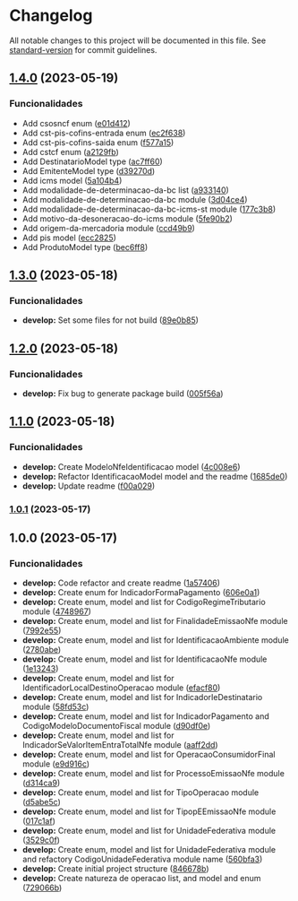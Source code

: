# Changelog

All notable changes to this project will be documented in this file. See [standard-version](https://github.com/conventional-changelog/standard-version) for commit guidelines.

## [1.4.0](https://github.com/pcfmello/invoice-params-lib/compare/v1.3.0...v1.4.0) (2023-05-19)


### Funcionalidades

* Add csosncf enum ([e01d412](https://github.com/pcfmello/invoice-params-lib/commit/e01d412d2c8d7731c73342d3104f8dc7f889d2d7))
* Add cst-pis-cofins-entrada enum ([ec2f638](https://github.com/pcfmello/invoice-params-lib/commit/ec2f6383c01e2394779f8756cd44656e4de33c62))
* Add cst-pis-cofins-saida enum ([f577a15](https://github.com/pcfmello/invoice-params-lib/commit/f577a15d8193ff3f2db8a546d1d7f619a27d7318))
* Add cstcf enum ([a2129fb](https://github.com/pcfmello/invoice-params-lib/commit/a2129fbf75d3cb85be99277daa5655cd3c4b8ac4))
* Add DestinatarioModel type ([ac7ff60](https://github.com/pcfmello/invoice-params-lib/commit/ac7ff60e2f93b2ceca25779c3c852c6d6d6136ec))
* Add EmitenteModel type ([d39270d](https://github.com/pcfmello/invoice-params-lib/commit/d39270d7351bab505e6e6d3cfb2ec77f79c0ebb8))
* Add icms model ([5a104b4](https://github.com/pcfmello/invoice-params-lib/commit/5a104b4dff1f15ae4c2f03b5da4c6dad032447d0))
* Add modalidade-de-determinacao-da-bc list ([a933140](https://github.com/pcfmello/invoice-params-lib/commit/a9331407b408504f342fa1c267c2f6edfb71086e))
* Add modalidade-de-determinacao-da-bc module ([3d04ce4](https://github.com/pcfmello/invoice-params-lib/commit/3d04ce45596216682075cb45e88a860487402206))
* Add modalidade-de-determinacao-da-bc-icms-st module ([177c3b8](https://github.com/pcfmello/invoice-params-lib/commit/177c3b836b8dcca5e961639b5e9d0a1559118000))
* Add motivo-da-desoneracao-do-icms module ([5fe90b2](https://github.com/pcfmello/invoice-params-lib/commit/5fe90b2bdaeeee309b21baa245e56183f4bf7198))
* Add origem-da-mercadoria module ([ccd49b9](https://github.com/pcfmello/invoice-params-lib/commit/ccd49b90a40acd0c2caf2bb8773e0c7903702e87))
* Add pis model ([ecc2825](https://github.com/pcfmello/invoice-params-lib/commit/ecc28251dd24572204caa1dfa8bd76ad85bf1f2b))
* Add ProdutoModel type ([bec6ff8](https://github.com/pcfmello/invoice-params-lib/commit/bec6ff8154cb9b52ca5dda24b2645d856a5aae8a))

## [1.3.0](https://github.com/pcfmello/invoice-params-lib/compare/v1.2.0...v1.3.0) (2023-05-18)


### Funcionalidades

* **develop:** Set some files for not build ([89e0b85](https://github.com/pcfmello/invoice-params-lib/commit/89e0b85eda75158e43daeaccc339a8d2736f531f))

## [1.2.0](https://github.com/pcfmello/invoice-params-lib/compare/v1.1.0...v1.2.0) (2023-05-18)


### Funcionalidades

* **develop:** Fix bug to generate package build ([005f56a](https://github.com/pcfmello/invoice-params-lib/commit/005f56afe69ca026e2f00b7c0e48a9e49d7e5d79))

## [1.1.0](https://github.com/pcfmello/invoice-params-lib/compare/v1.0.0...v1.1.0) (2023-05-18)


### Funcionalidades

* **develop:** Create ModeloNfeIdentificacao model ([4c008e6](https://github.com/pcfmello/invoice-params-lib/commit/4c008e6482886213fe7204711bd71095a2850034))
* **develop:** Refactor IdentificacaoModel model and the readme ([1685de0](https://github.com/pcfmello/invoice-params-lib/commit/1685de02b592fa5294d73bab77971ee054bd443a))
* **develop:** Update readme ([f00a029](https://github.com/pcfmello/invoice-params-lib/commit/f00a029fdfce72a7212d9bdb150f5f175251559f))

### [1.0.1](https://github.com/pcfmello/invoice-params-lib/compare/v1.0.0...v1.0.1) (2023-05-17)

## 1.0.0 (2023-05-17)


### Funcionalidades

* **develop:** Code refactor and create readme ([1a57406](https://github.com/pcfmello/invoice-params-lib/commit/1a574069bbbb85aeacd408fbf757b26580739f09))
* **develop:** Create enum for IndicadorFormaPagamento ([606e0a1](https://github.com/pcfmello/invoice-params-lib/commit/606e0a1985be84485585ed890b5d159933550f7a))
* **develop:** Create enum, model and list for CodigoRegimeTributario module ([4748967](https://github.com/pcfmello/invoice-params-lib/commit/474896715ca61919ad2af2b8efe5ad9e1f62c273))
* **develop:** Create enum, model and list for FinalidadeEmissaoNfe module ([7992e55](https://github.com/pcfmello/invoice-params-lib/commit/7992e55b456d29cefe3d414af125553495d59d6d))
* **develop:** Create enum, model and list for IdentificacaoAmbiente module ([2780abe](https://github.com/pcfmello/invoice-params-lib/commit/2780abe81fe242ea49480a6db22c66e5705efd1d))
* **develop:** Create enum, model and list for IdentificacaoNfe module ([1e13243](https://github.com/pcfmello/invoice-params-lib/commit/1e132432f025d66d24874eb93fce743b90ba1737))
* **develop:** Create enum, model and list for IdentificadorLocalDestinoOperacao module ([efacf80](https://github.com/pcfmello/invoice-params-lib/commit/efacf805447f847a1fc14b7638a76e5e26b48ed1))
* **develop:** Create enum, model and list for IndicadorIeDestinatario module ([58fd53c](https://github.com/pcfmello/invoice-params-lib/commit/58fd53c5318d0d487deb34b24df65cf608e23de7))
* **develop:** Create enum, model and list for IndicadorPagamento and CodigoModeloDocumentoFiscal module ([d90df0e](https://github.com/pcfmello/invoice-params-lib/commit/d90df0e79c64c8d7109de7f9bec09034d142fe05))
* **develop:** Create enum, model and list for IndicadorSeValorItemEntraTotalNfe module ([aaff2dd](https://github.com/pcfmello/invoice-params-lib/commit/aaff2dd66004230b5f73d0943da88f376ab8f037))
* **develop:** Create enum, model and list for OperacaoConsumidorFinal module ([e9d916c](https://github.com/pcfmello/invoice-params-lib/commit/e9d916c429e2a6f701a232dd97f54cbe8dc7f0d8))
* **develop:** Create enum, model and list for ProcessoEmissaoNfe module ([d314ca9](https://github.com/pcfmello/invoice-params-lib/commit/d314ca99321927ac4de801bd8852978f922cefb0))
* **develop:** Create enum, model and list for TipoOperacao module ([d5abe5c](https://github.com/pcfmello/invoice-params-lib/commit/d5abe5c26987c9faf5b1532a034fe3d40c980e3b))
* **develop:** Create enum, model and list for TipopEEmissaoNfe module ([017c1af](https://github.com/pcfmello/invoice-params-lib/commit/017c1afc2a82055ca0a9610013af2209bbcf2c3c))
* **develop:** Create enum, model and list for UnidadeFederativa module ([3529c0f](https://github.com/pcfmello/invoice-params-lib/commit/3529c0f03f683beb6215845ec7246b71f0b9c9e6))
* **develop:** Create enum, model and list for UnidadeFederativa module and refactory CodigoUnidadeFederativa module name ([560bfa3](https://github.com/pcfmello/invoice-params-lib/commit/560bfa3e2ab203319384672b73df9021bcb21173))
* **develop:** Create initial project structure ([846678b](https://github.com/pcfmello/invoice-params-lib/commit/846678bae0aff3e87bae66f41e46c7da225db274))
* **develop:** Create natureza de operacao list, and model and enum ([729066b](https://github.com/pcfmello/invoice-params-lib/commit/729066ba3b87d5ed7992b892cf3569f3566beaa2))
